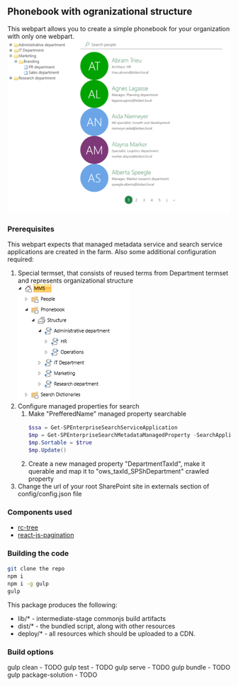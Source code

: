 ## Phonebook with ogranizational structure
This webpart allows you to create a simple phonebook for your organization with only one webpart.
![overview](https://github.com/zzindexx/SPFX/blob/master/SharePoint/react-phonebook/assets/overview.png)

### Prerequisites
This webpart expects that managed metadata service and search service applications are created in the farm.
Also some additional configuration required:
1. Special termset, that consists of reused terms from Department termset and represents organizational structure
![termset](https://github.com/zzindexx/SPFX/blob/master/SharePoint/react-phonebook/assets/termset.png)
2. Configure managed properties for search
    1. Make "PrefferedName" managed property searchable
        ```powershell
        $ssa = Get-SPEnterpriseSearchServiceApplication
        $mp = Get-SPEnterpriseSearchMetadataManagedProperty -SearchApplication $ssa -Identity "PreferredName"
        $mp.Sortable = $true
        $mp.Update()
        ```
    2. Create a new managed property "DepartmentTaxId", make it querable and map it to "ows_taxId_SPShDepartment" crawled property
3. Change the url of your root SharePoint site in externals section of config/config.json file

### Components used
* [rc-tree](https://www.npmjs.com/package/rc-tree)
* [react-js-pagination](https://www.npmjs.com/package/react-js-pagination)


### Building the code

```bash
git clone the repo
npm i
npm i -g gulp
gulp
```

This package produces the following:

* lib/* - intermediate-stage commonjs build artifacts
* dist/* - the bundled script, along with other resources
* deploy/* - all resources which should be uploaded to a CDN.

### Build options

gulp clean - TODO
gulp test - TODO
gulp serve - TODO
gulp bundle - TODO
gulp package-solution - TODO